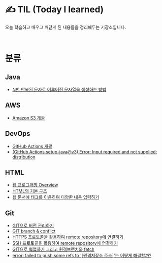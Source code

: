 # ✍ TIL (Today I learned)
오늘 학습하고 배우고 깨닫게 된 내용들을 정리해두는 저장소입니다.

<br/>

# 분류

## Java

* [N번 반복된 문자로 이루어진 문자열을 생성하는 방법]()

## AWS
* [Amazon S3 개괄](https://github.com/MrKeeplearning/TIL/blob/main/AWS/amazon-s3.md)

## DevOps
* [GitHub Actions 개괄](https://github.com/MrKeeplearning/TIL/blob/main/DevOps/github-actions.md)
* [(GitHub Actions setup-java@v3) Error: Input required and not supplied: distribution](https://github.com/MrKeeplearning/TIL/blob/main/DevOps/setup-java%20error%20solution.md)

## HTML
* [웹 프로그래밍 Overview](https://github.com/MrKeeplearning/TIL/blob/27ca9391fc5708db554cca0207e98472c4ac1be3/WEB/Chapter01-WEB%20overview.md)
* [HTML의 기본 구조](https://github.com/MrKeeplearning/TIL/blob/3522327f31df3db7497c908f88c500775d91fbd9/WEB/Chapter03-Creating%20basic%20HTML%20document.md)
* [웹 문서에 태그를 이용하여 다양한 내용 입력하기](https://github.com/MrKeeplearning/TIL/blob/f568b05482d6e5b88c163cda2b27a25ebc62d4a8/WEB/Chapter04-Entering%20Various%20Contents%20in%20Web.md)

## Git
* [GIT으로 버전 관리하기](https://github.com/MrKeeplearning/TIL/blob/main/GIT/GIT2-CLI%20%EB%B2%84%EC%A0%84%EA%B4%80%EB%A6%AC.md)
* [GIT branch & conflict](https://github.com/MrKeeplearning/TIL/blob/main/GIT/GIT3-CLI%20branch%20%26%20conflict.md)
* [HTTPS 프로토콜을 활용하여 remote repository에 연결하기](https://github.com/MrKeeplearning/TIL/blob/main/GIT/GIT3-CLI%EB%B0%B1%EC%97%85.md)
* [SSH 프로토콜을 활용하여 remote repository에 연결하기](https://github.com/MrKeeplearning/TIL/blob/main/GIT/GIT3-CLI%EB%B0%B1%EC%97%85%20SSH.md)
* [GIT으로 협업하기 그리고 원격브랜치와 fetch](https://github.com/MrKeeplearning/TIL/blob/main/GIT/GIT4-CLI%ED%98%91%EC%97%85.md)
* [error: failed to push some refs to '[원격저장소 주소]'는 어떻게 해결할까?](https://github.com/MrKeeplearning/TIL/blob/main/GIT/failed%20to%20push%20some%20refs%20to.md)

